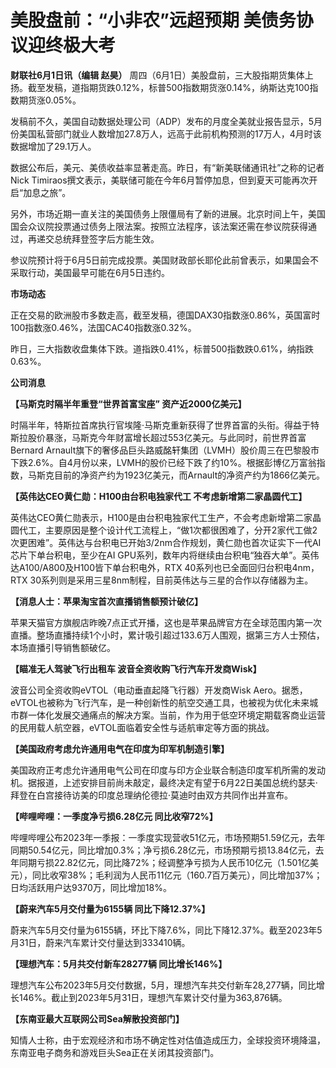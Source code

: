 

# 美股盘前：“小非农”远超预期 美债务协议迎终极大考

**财联社6月1日讯（编辑 赵昊）**
周四（6月1日）美股盘前，三大股指期货集体上扬。截至发稿，道指期货跌0.12%，标普500指数期货涨0.14%，纳斯达克100指数期货涨0.05%。

发稿前不久，美国自动数据处理公司（ADP）发布的月度全美就业报告显示，5月份美国私营部门就业人数增加27.8万人，远高于此前机构预测的17万人，4月时该数据增加了29.1万人。

数据公布后，美元、美债收益率显著走高。昨日，有“新美联储通讯社”之称的记者Nick
Timiraos撰文表示，美联储可能在今年6月暂停加息，但到夏天可能再次开启“加息之旅”。

另外，市场近期一直关注的美国债务上限僵局有了新的进展。北京时间上午，美国国会众议院投票通过债务上限法案。按照立法程序，该法案还需在参议院获得通过，再递交总统拜登签字后方能生效。

参议院预计将于6月5日前完成投票。美国财政部长耶伦此前曾表示，如果国会不采取行动，美国最早可能在6月5日违约。

**市场动态**

正在交易的欧洲股市多数走高，截至发稿，德国DAX30指数涨0.86%，英国富时100指数涨0.46%，法国CAC40指数涨0.32%。

昨日，三大指数收盘集体下跌。道指跌0.41%，标普500指数跌0.61%，纳指跌0.63%。

**公司消息**

**【马斯克时隔半年重登“世界首富宝座” 资产近2000亿美元】**

时隔半年，特斯拉首席执行官埃隆·马斯克重新获得了世界首富的头衔。得益于特斯拉股价暴涨，马斯克今年财富增长超过553亿美元。与此同时，前世界首富Bernard
Arnault旗下的奢侈品巨头路威酩轩集团（LVMH）股价周三在巴黎股市下跌2.6%。自4月份以来，LVMH的股价已经下跌了约10%。根据彭博亿万富翁指数，马斯克目前的净资产约为1923亿美元，而Arnault的净资产约为1866亿美元。

**【英伟达CEO黄仁勋：H100由台积电独家代工 不考虑新增第二家晶圆代工】**

英伟达CEO黄仁勋表示，H100是由台积电独家代工生产，不会考虑新增第二家晶圆代工，主要原因是整个设计代工流程上，“做1次都很困难了，分开2家代工做2次更困难”。英伟达与台积电已开始3/2nm合作规划，黄仁勋也首次证实下一代AI芯片下单台积电，至少在AI
GPU系列，数年内将继续由台积电“独吞大单”。英伟达A100/A800及H100皆下单台积电外，RTX 40系列也已全面回归台积电4nm，RTX
30系列则是采用三星8nm制程，目前英伟达与三星的合作以存储器为主。

**【消息人士：苹果淘宝首次直播销售额预计破亿】**

苹果天猫官方旗舰店昨晚7点正式开播，这也是苹果品牌官方在全球范围内第一次直播。整场直播持续1个小时，累计吸引超过133.6万人围观，据第三方人士预估，本场直播引导销售额破亿。

**【瞄准无人驾驶飞行出租车 波音全资收购飞行汽车开发商Wisk】**

波音公司全资收购eVTOL（电动垂直起降飞行器）开发商Wisk
Aero。据悉，eVTOL也被称为飞行汽车，是一种创新性的航空交通工具，也被视为优化未来城市群一体化发展交通痛点的解决方案。当前，作为用于低空环境定期载客商业运营的民用载人航空器，eVTOL面临着安全性与适航审定等方面的挑战。

**【美国政府考虑允许通用电气在印度为印军机制造引擎】**

美国政府正考虑允许通用电气公司在印度与印方企业联合制造印度军机所需的发动机。据报道，上述安排目前尚未敲定，最终决定有望于6月22日美国总统约瑟夫·拜登在白宫接待访美的印度总理纳伦德拉·莫迪时由双方共同作出并宣布。

**【哔哩哔哩：一季度净亏损6.28亿元 同比收窄72%】**

哔哩哔哩公布2023年一季报：一季度实现营收51亿元，市场预期51.59亿元，去年同期50.54亿元，同比增加0.3%；净亏损6.28亿元，市场预期亏损13.84亿元，去年同期亏损22.82亿元，同比降72%；经调整净亏损为人民币10亿元（1.501亿美元），同比收窄38%；毛利润为人民币11亿元（160.7百万美元），同比增加37%；日均活跃用户达9370万，同比增加18%。

**【蔚来汽车5月交付量为6155辆 同比下降12.37%】**

蔚来汽车5月交付量为6155辆，环比下降7.6%，同比下降12.37%。截至2023年5月31日，蔚来汽车累计交付量达到333410辆。

**【理想汽车：5月共交付新车28277辆 同比增长146%】**

理想汽车公布2023年5月交付数据，5月，理想汽车共交付新车28,277辆，同比增长146%。截止到2023年5月31日，理想汽车累计交付量为363,876辆。

**【东南亚最大互联网公司Sea解散投资部门】**

知情人士称，由于宏观经济和市场不确定性对估值造成压力，全球投资环境降温，东南亚电子商务和游戏巨头Sea正在关闭其投资部门。

